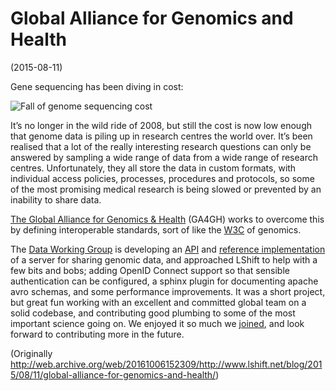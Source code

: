 # Global Alliance for Genomics and Health

(2015-08-11)

Gene sequencing has been diving in cost:

![Fall of genome sequencing cost](http://web.archive.org/web/20140124114906im_/http://cdni.wired.co.uk/1920x1280/a_c/cost_per_genome_apr.jpg)

It’s no longer in the wild ride of 2008, but still the cost is now low enough that genome data is piling up in research centres the world over. It’s been realised that a lot of the really interesting research questions can only be answered by sampling a wide range of data from a wide range of research centres. Unfortunately, they all store the data in custom formats, with individual access policies, processes, procedures and protocols, so some of the most promising medical research is being slowed or prevented by an inability to share data.

[The Global Alliance for Genomics & Health](http://genomicsandhealth.org/) (GA4GH) works to overcome this by defining interoperable standards, sort of like the [W3C](http://www.w3.org/) of genomics.

The [Data Working Group](http://ga4gh.org/#/) is developing an [API](http://ga4gh.org/#/documentation) and [reference implementation](https://github.com/ga4gh/server) of a server for sharing genomic data, and approached LShift to help with a few bits and bobs; adding OpenID Connect support so that sensible authentication can be configured, a sphinx plugin for documenting apache avro schemas, and some performance improvements. It was a short project, but great fun working with an excellent and committed global team on a solid codebase, and contributing good plumbing to some of the most important science going on. We enjoyed it so much we [joined](http://www.lshift.net/about/news/lshift-joins-ga4gh/), and look forward to contributing more in the future.

(Originally http://web.archive.org/web/20161006152309/http://www.lshift.net/blog/2015/08/11/global-alliance-for-genomics-and-health/)